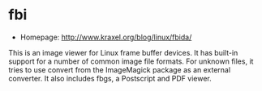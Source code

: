 # fbi

* Homepage: http://www.kraxel.org/blog/linux/fbida/

This is an image viewer for Linux frame buffer devices.  It has built-in
 support for a number of common image file formats.  For unknown files, it
 tries to use convert from the ImageMagick package as an external
 converter. It also includes fbgs, a Postscript and PDF viewer.
